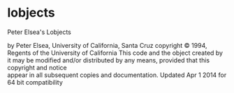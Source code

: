 # lobjects
Peter Elsea's Lobjects

by Peter Elsea,  University of California, Santa Cruz
copyright © 1994, Regents of the University of California
This code and the object created by it may be modified and/or 
distributed by any means, provided that this copyright and notice   
appear in all subsequent copies and documentation.
Updated Apr 1 2014 for 64 bit compatibility
